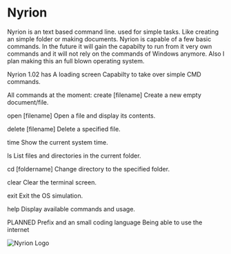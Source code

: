 # Nyrion
Nyrion is an text based command line. used for simple tasks. Like creating an simple folder or making documents. 
Nyrion is capable of a few basic commands. In the future it will gain the capabilty to run from it very own commands and it will not rely on the commands of Windows anymore. Also I plan making this an full blown operating system.

Nyrion 1.02 has
A loading screen
Capabilty to take over simple CMD commands.

All commands at the moment:
create [filename]
Create a new empty document/file.

open [filename]
Open a file and display its contents.

delete [filename]
Delete a specified file.

time
Show the current system time.

ls
List files and directories in the current folder.

cd [foldername]
Change directory to the specified folder.

clear
Clear the terminal screen.

exit
Exit the OS simulation.

help
Display available commands and usage.

PLANNED
Prefix and an small coding language
Being able to use the internet 

![Nyrion Logo](https://github.com/user-attachments/assets/e9b7d50d-5388-459a-ac43-da38341dbb9b)

